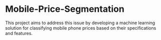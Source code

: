 # Mobile-Price-Segmentation
This project aims to address this issue by developing a machine learning solution for classifying mobile phone prices based on their specifications and features.
